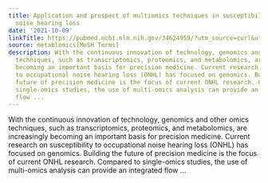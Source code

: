```yaml
---
title: Application and prospect of multiomics techniques in susceptibility to occupational
  noise hearing loss
date: '2021-10-09'
linkTitle: https://pubmed.ncbi.nlm.nih.gov/34624959/?utm_source=curl&utm_medium=rss&utm_campaign=pubmed-2&utm_content=1Zkrxt7ktlCbHBXEV3v65xxSnkSWNsJ1A6Fq3gBniKhGfIUslK&fc=20210907212339&ff=20211013204341&v=2.15.0
source: metablomics[MeSH Terms]
description: With the continuous innovation of technology, genomics and other omics
  techniques, such as transcriptomics, proteomics, and metabolomics, are increasingly
  becoming an important basis for precision medicine. Current research on susceptibility
  to occupational noise hearing loss (ONHL) has focused on genomics. Building the
  future of precision medicine is the focus of current ONHL research. Compared to
  single-omics studies, the use of multi-omics analysis can provide an integrated
  flow ...
---
```

With the continuous innovation of technology, genomics and other omics techniques, such as transcriptomics, proteomics, and metabolomics, are increasingly becoming an important basis for precision medicine. Current research on susceptibility to occupational noise hearing loss (ONHL) has focused on genomics. Building the future of precision medicine is the focus of current ONHL research. Compared to single-omics studies, the use of multi-omics analysis can provide an integrated flow ...